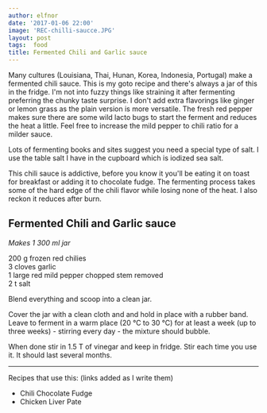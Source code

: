 ```yaml
---
author: elfnor
date: '2017-01-06 22:00'
image: 'REC-chilli-saucce.JPG'
layout: post
tags:  food
title: Fermented Chili and Garlic sauce
---
```


Many cultures (Louisiana, Thai, Hunan, Korea, Indonesia, Portugal) make a fermented chili sauce. This is my goto recipe and there\'s always a jar of this in the fridge. I\'m not into fuzzy things like straining it after fermenting preferring the chunky taste surprise. I don\'t add extra flavorings like ginger or lemon grass as the plain version is more versatile. The fresh red pepper makes sure there are some wild lacto bugs to start the ferment and reduces the heat a little. Feel free to increase the mild pepper to chili ratio for a milder sauce.

Lots of fermenting books and sites suggest you need a special type of salt. I use the table salt I have in the cupboard which is iodized sea salt.

This chili sauce is addictive, before you know it you\'ll be eating it on toast for breakfast or adding it to chocolate fudge. The fermenting process takes some of the hard edge of the chili flavor while losing none of the heat. I also reckon it reduces after burn.

## Fermented Chili and Garlic sauce

*Makes 1 300 ml jar*

200 g frozen red chilies  
3 cloves garlic  
1 large red mild pepper chopped stem removed  
2 t salt

Blend everything and scoop into a clean jar.

Cover the jar with a clean cloth and and hold in place with a rubber band. Leave to ferment in a warm place (20 °C to 30 °C) for at least a week (up to three weeks) - stirring every day - the mixture should bubble.

When done stir in 1.5 T of vinegar and keep in fridge. Stir each time you use it. It should last several months.

------------------------------------------------------------------------

Recipes that use this: (links added as I write them)

-   Chili Chocolate Fudge
-   Chicken Liver Pate
